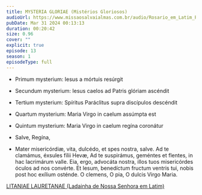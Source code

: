```yaml
---
title: MYSTERIA GLORIAE (Mistérios Gloriosos)
audioUrl: https://www.missaosalvaialmas.com.br/audio/Rosario_em_Latim_Papa_Bento_XVI%20_Gloriosos.mp3
pubDate: Mar 31 2024 00:13:13
duration: 00:20:42
size: 0.96
cover: ""
explicit: true
episode: 13
season: 1
episodeType: full
---
```


  - Primum mysterium: Iesus a mórtuis resúrgit
  
  - Secundum mysterium: Iesus caelos ad Patris glóriam ascéndit
  
  - Tertium mysterium: Spíritus Paráclitus supra discípulos descéndit
  
  - Quartum mysterium: Maria Virgo in caelum assúmpta est
  
  - Quintum mysterium: Maria Virgo in caelum regína coronátur
  
  - Salve, Regína,
  
  - Mater misericórdiæ, vita, dulcédo, et spes nostra, salve. Ad te clamámus, éxsules fílii Hevæ, Ad te suspirámus, geméntes et flentes, in hac lacrimárum valle. Eia, ergo, advocáta nostra, illos tuos misericórdes óculos ad nos convérte. Et Iesum, benedíctum fructum ventris tui, nobis post hoc exílium osténde. O clemens, O pia, O dulcis Virgo Maria.
  
<div class="text-center mt-16">
  <a class="btn btn-accent mt-9" href="/episode/03post">LITANIAE LAURETANAE (Ladainha de Nossa Senhora em Latim)</a>
</div>